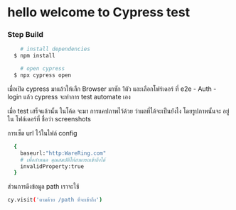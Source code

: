 # hello welcome to Cypress test

### Step Build 

``` bash
    # install dependencies
  $ npm install 

    # open cypress
  $ npx cypress open 

```  
เมื่อเปิด cypress มาแล้วให้เลืก Browser มาซัก 1ตัว
 และเลือกโฟร์เดอร์ ที่ 
    e2e
      -   Auth
        -   login 
แล้ว cypress จะทำการ test automate เอง

เมื่อ  test เสร็จแล้วนั้น ในโค้ด จะมา การแคปภาพไว้ด้วย ว่าผลที่ได้จะเป็นยังไง 
โดยรูปภาพนั้นจะ อยู่ ใน โฟล์เดอร์ที่ ชื่อว่า screenshots 

การเซ็ต url ไว้ในไฟล์ config  
``` bash
  {
    baseurl:"http:WareRing.com"
    # เพื่อกำหนด คุณสมบัติให้สามารถเข้าถึงได้ 
    invalidProperty:true 
  }
```
ส่วนการดึงข้อมูล path เราจะใช้ 
  ``` bash
  cy.visit('ตามด้วย /path ที่จะเข้าถึง') 
 ```

